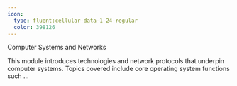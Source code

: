 ```yaml
---
icon:
  type: fluent:cellular-data-1-24-regular
  color: 398126
---
```

Computer Systems and Networks

This module introduces technologies and network protocols that underpin computer systems. Topics covered include core operating system functions such  ... 
